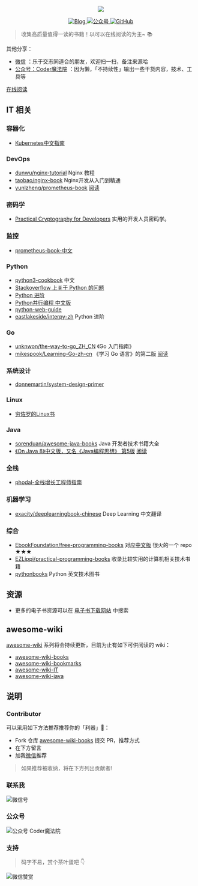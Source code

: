 <!-- 封面 logo -->
<p align="center">
    <a href="https://github.com/awesome-wiki/awesome-wiki-books" target="_blank">
        <img src="https://gitee.com/michael_xiang/images/raw/master/uPic/awesome-wiki-books.png" width=""/>
    </a>
</p>

<!-- 徽章（Badge） -->
<p align="center">
  <a href="https://michael728.github.io/">
    <img src="https://img.shields.io/badge/%E5%8D%9A%E5%AE%A2-Blog-brightgreen" alt="Blog">
  </a>
  <a href="#公众号">
    <img src="https://img.shields.io/badge/%E5%85%AC%E4%BC%97%E5%8F%B7-Coder%E9%AD%94%E6%B3%95%E9%99%A2-blue" alt="公众号">
  </a>
  <a href="#">
    <img alt="GitHub" src="https://img.shields.io/github/license/awesome-wiki/awesome-wiki-books">
  </a>
</p>

> 收集高质量值得一读的书籍！以可以在线阅读的为主~ 📚

其他分享：
- [微信](#联系我) ：乐于交志同道合的朋友，欢迎扫一扫，备注来源哈
- [公众号：Coder魔法院](#公众号) ：因为懒，「不持续性」输出一些干货内容，技术、工具等 
<!-- - [B 站：Coder魔法](https://space.bilibili.com/12316226)：因为懒，「不持续性」输出一些干货内容，技术、工具等的视频介绍 -->

[在线阅读](https://awesome-wiki.github.io/awesome-wik-books/#/)


## IT 相关

### 容器化

- [Kubernetes中文指南](https://jimmysong.io/kubernetes-handbook/)

### DevOps

- [dunwu/nginx-tutorial](https://github.com/dunwu/nginx-tutorial) Nginx 教程
- [taobao/nginx-book](https://github.com/taobao/nginx-book) Nginx开发从入门到精通
- [yunlzheng/prometheus-book](https://github.com/yunlzheng/prometheus-book) [阅读](https://yunlzheng.gitbook.io/prometheus-book/)

### 密码学

- [Practical Cryptography for Developers](https://cryptobook.nakov.com/) 实用的开发人员密码学。

### 监控

- [prometheus-book-中文](https://yunlzheng.gitbook.io/prometheus-book/)

### Python
- [python3-cookbook](https://python3-cookbook.readthedocs.io/zh_CN/latest/index.html) 中文
- [Stackoverflow 上关于 Python 的问题](https://taizilongxu.gitbooks.io/stackoverflow-about-python/content/#stackoverflow-%E4%B8%8A%E5%85%B3%E4%BA%8E-python-%E7%9A%84%E9%97%AE%E9%A2%98)
- [Python 进阶](https://github.com/eastlakeside/interpy-zh)
- [Python并行编程 中文版](https://python-parallel-programmning-cookbook.readthedocs.io/zh_CN/latest/)
- [python-web-guide](https://python-web-guide.readthedocs.io/zh/latest/index.html#)
- [eastlakeside/interpy-zh](https://github.com/eastlakeside/interpy-zh) Python 进阶

### Go

- [unknwon/the-way-to-go_ZH_CN](https://github.com/unknwon/the-way-to-go_ZH_CN) 《Go 入门指南》
- [mikespook/Learning-Go-zh-cn](https://github.com/mikespook/Learning-Go-zh-cn) 《学习 Go 语言》的第二版 [阅读](https://mikespook.com/learning-go/)

### 系统设计

- [donnemartin/system-design-primer](https://github.com/donnemartin/system-design-primer)

### Linux

- [穷佐罗的Linux书](https://zorro.gitbooks.io/poor-zorro-s-linux-book/content/)

### Java

- [sorenduan/awesome-java-books](https://github.com/sorenduan/awesome-java-books) Java 开发者技术书籍大全
- [《On Java 8》中文版，又名《Java编程思想》 第5版](https://github.com/LingCoder/OnJava8) [阅读](https://lingcoder.gitee.io/onjava8/#/)

### 全栈

- [phodal-全栈增长工程师指南](https://github.com/phodal/growth-ebook)

### 机器学习

- [exacity/deeplearningbook-chinese](https://github.com/exacity/deeplearningbook-chinese) Deep Learning 中文翻译

### 综合

- [EbookFoundation/free-programming-books](https://github.com/EbookFoundation/free-programming-books) 对应[中文版](https://github.com/EbookFoundation/free-programming-books/blob/master/free-programming-books-zh.md) 很火的一个 repo ★★★
- [EZLippi/practical-programming-books](https://github.com/EZLippi/practical-programming-books) 收录比较实用的计算机相关技术书籍
- [pythonbooks](https://pythonbooks.revolunet.com/) Python 英文技术图书

## 资源

- 更多的电子书资源可以在 [电子书下载网站](https://awesome-wiki.github.io/awesome-wiki-bookmarks/#/?id=%e7%94%b5%e5%ad%90%e4%b9%a6) 中搜索

## awesome-wiki

[awesome-wiki](https://github.com/awesome-wiki) 系列将会持续更新，目前为止有如下可供阅读的 wiki：
- [awesome-wiki-books](https://awesome-wiki.github.io/awesome-wiki-books/#/)
- [awesome-wiki-bookmarks](https://awesome-wiki.github.io/awesome-wiki-bookmarks/#/)
- [awesome-wiki-IT](https://awesome-wiki.github.io/awesome-wiki-IT/#/)
- [awesome-wiki-java](https://awesome-wiki.github.io/awesome-wiki-java/#/)

## 说明

### Contributor

可以采用如下方法推荐推荐你的「利器」🎯：

- Fork 仓库 [awesome-wiki-books](https://github.com/awesome-wiki/awesome-wiki-books) 提交 PR，推荐方式
- 在下方留言
- 加我[微信](#联系我)推荐

> 如果推荐被收纳，将在下方列出贡献者!

### 联系我
<!-- tab 微信号@wechat -->
![微信号](https://gitee.com/michael_xiang/images/raw/master/微信二维码-翔-250-250.jpeg)

### 公众号
<!-- tab 公众号@feed -->
![公众号 Coder魔法院](https://gitee.com/michael_xiang/images/raw/master/微信公众号.jpg)

### 支持

> 码字不易，赏个茶叶蛋吧 👇

![微信赞赏](http://ww1.sinaimg.cn/mw690/6d9475f6ly1fxa84rtvlhj20w00w00xp.jpg)